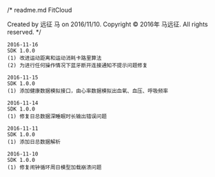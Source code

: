 /* 
  readme.md
  FitCloud

  Created by 远征 马 on 2016/11/10.
  Copyright © 2016年 马远征. All rights reserved.
*/


```
2016-11-16
SDK 1.0.0
(1) 改进运动距离和运动消耗卡路里算法
(2) 为进行任何操作情况下蓝牙断开连接通知不提示问题修复
```


```
2016-11-15
SDK 1.0.0
(1) 添加健康数据模拟接口，由心率数据模拟出血氧、血压、呼吸频率
```

```
2016-11-14
SDK 1.0.0
(1) 修复日总数据深睡眠时长输出错误问题
```


```
2016-11-11
SDK 1.0.0
(1) 添加日总数据解析
```


```
2016-11-10
SDK 1.0.0 
(1) 修复闹钟循环周日模型加载崩溃问题
```

